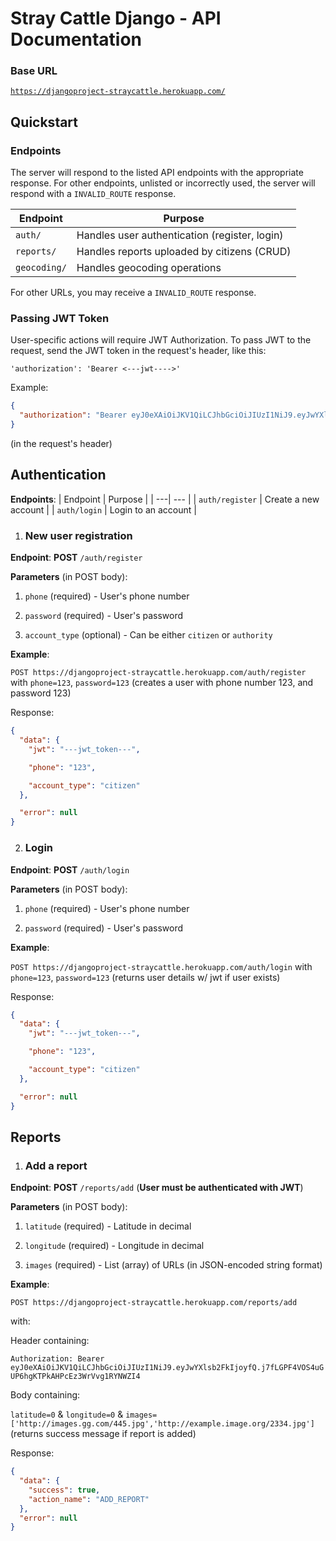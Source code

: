 # Stray Cattle Django - API Documentation

### Base URL

[`https://djangoproject-straycattle.herokuapp.com/`](http://djangoproject-straycattle.herokuapp.com/)

## Quickstart

### Endpoints

The server will respond to the listed API endpoints with the appropriate response. For other endpoints, unlisted or incorrectly used, the server will respond with a `INVALID_ROUTE` response.

| Endpoint     | Purpose                                       |
| ------------ | --------------------------------------------- |
| `auth/`      | Handles user authentication (register, login) |
| `reports/`   | Handles reports uploaded by citizens (CRUD)   |
| `geocoding/` | Handles geocoding operations                  |

For other URLs, you may receive a `INVALID_ROUTE` response.

### Passing JWT Token

User-specific actions will require JWT Authorization. To pass JWT to the request,
send the JWT token in the request's header, like this:

`'authorization': 'Bearer <---jwt---->'`

Example:

```json
{
  "authorization": "Bearer eyJ0eXAiOiJKV1QiLCJhbGciOiJIUzI1NiJ9.eyJwYXlsb2FkIjoyfQ.j7fLGPF4VOS4uGUP6hgKTPkAHPcEz3WrVvg1RYNWZI4"
}
```

(in the request's header)

## Authentication

**Endpoints**:
| Endpoint | Purpose |
| ---| --- |
| `auth/register` | Create a new account |
| `auth/login` | Login to an account |

1. ### New user registration

**Endpoint**: **POST** `/auth/register`

**Parameters** (in POST body):

1. `phone` (required) - User's phone number

2. `password` (required) - User's password

3. `account_type` (optional) - Can be either `citizen` or `authority`

**Example**:

`POST https://djangoproject-straycattle.herokuapp.com/auth/register` with `phone=123`, `password=123` (creates a user with phone number 123, and password 123)

Response:

```json
{
  "data": {
    "jwt": "---jwt_token---",

    "phone": "123",

    "account_type": "citizen"
  },

  "error": null
}
```

2. ### Login

**Endpoint**: **POST** `/auth/login`

**Parameters** (in POST body):

1. `phone` (required) - User's phone number

2. `password` (required) - User's password

**Example**:

`POST https://djangoproject-straycattle.herokuapp.com/auth/login` with `phone=123`, `password=123` (returns user details w/ jwt if user exists)

Response:

```json
{
  "data": {
    "jwt": "---jwt_token---",

    "phone": "123",

    "account_type": "citizen"
  },

  "error": null
}
```

## Reports

1. ### Add a report

**Endpoint**: **POST** `/reports/add` (**User must be authenticated with JWT**)

**Parameters** (in POST body):

1. `latitude` (required) - Latitude in decimal

2. `longitude` (required) - Longitude in decimal

3. `images` (required) - List (array) of URLs (in JSON-encoded string format)

**Example**:

`POST https://djangoproject-straycattle.herokuapp.com/reports/add`

with:

Header containing:

`Authorization: Bearer eyJ0eXAiOiJKV1QiLCJhbGciOiJIUzI1NiJ9.eyJwYXlsb2FkIjoyfQ.j7fLGPF4VOS4uGUP6hgKTPkAHPcEz3WrVvg1RYNWZI4`

Body containing:

`latitude=0` & `longitude=0` & `images=['http://images.gg.com/445.jpg','http://example.image.org/2334.jpg']` (returns success message if report is added)

Response:

```json
{
  "data": {
    "success": true,
    "action_name": "ADD_REPORT"
  },
  "error": null
}
```
